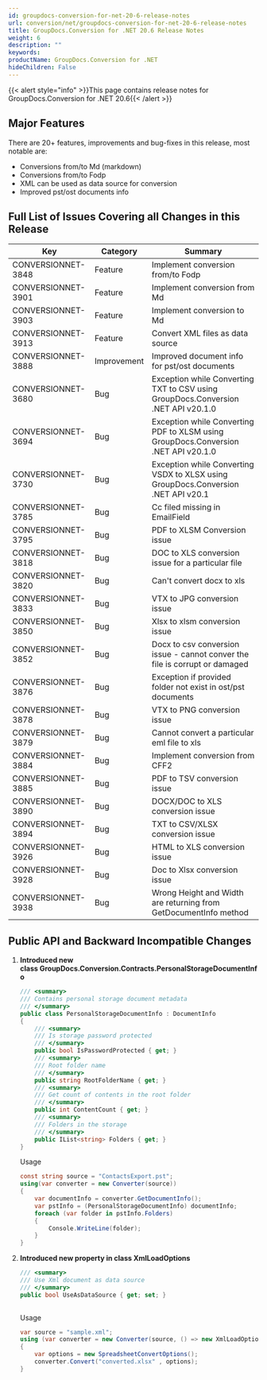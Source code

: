 ```yaml
---
id: groupdocs-conversion-for-net-20-6-release-notes
url: conversion/net/groupdocs-conversion-for-net-20-6-release-notes
title: GroupDocs.Conversion for .NET 20.6 Release Notes
weight: 6
description: ""
keywords: 
productName: GroupDocs.Conversion for .NET
hideChildren: False
---
```

{{< alert style="info" >}}This page contains release notes for GroupDocs.Conversion for .NET 20.6{{< /alert >}}

## Major Features

There are 20+ features, improvements and bug-fixes in this release, most notable are:

*   Conversions from/to Md (markdown)
*   Conversions from/to Fodp
*   XML can be used as data source for conversion
*   Improved pst/ost documents info

## Full List of Issues Covering all Changes in this Release

| Key |  Category | Summary |
| --- | --- | --- |
| CONVERSIONNET-3848 | Feature | Implement conversion from/to Fodp |
| CONVERSIONNET-3901 | Feature | Implement conversion from Md |
| CONVERSIONNET-3903 | Feature | Implement conversion to Md |
| CONVERSIONNET-3913 | Feature | Convert XML files as data source |
| CONVERSIONNET-3888 | Improvement | Improved document info for pst/ost documents |
| CONVERSIONNET-3680 | Bug | Exception while Converting TXT to CSV using GroupDocs.Conversion .NET API v20.1.0 |
| CONVERSIONNET-3694 | Bug | Exception while Converting PDF to XLSM using GroupDocs.Conversion .NET API v20.1.0 |
| CONVERSIONNET-3730 | Bug | Exception while Converting VSDX to XLSX using GroupDocs.Conversion .NET API v20.1 |
| CONVERSIONNET-3785 | Bug | Cc filed missing in EmailField  |
| CONVERSIONNET-3795 | Bug | PDF to XLSM Conversion issue |
| CONVERSIONNET-3818 | Bug | DOC to XLS conversion issue for a particular file |
| CONVERSIONNET-3820 | Bug | Can't convert docx to xls |
| CONVERSIONNET-3833 | Bug | VTX to JPG conversion issue |
| CONVERSIONNET-3850 | Bug | Xlsx to xlsm conversion issue  |
| CONVERSIONNET-3852 | Bug | Docx to csv conversion issue - cannot conver the file is corrupt or damaged |
| CONVERSIONNET-3876 | Bug | Exception if provided folder not exist in ost/pst documents |
| CONVERSIONNET-3878 | Bug | VTX to PNG conversion issue  |
| CONVERSIONNET-3879 | Bug | Cannot convert a particular eml file to xls |
| CONVERSIONNET-3884 | Bug | Implement conversion from CFF2 |
| CONVERSIONNET-3885 | Bug | PDF to TSV conversion issue |
| CONVERSIONNET-3890 | Bug | DOCX/DOC to XLS conversion issue |
| CONVERSIONNET-3894 | Bug | TXT to CSV/XLSX conversion issue |
| CONVERSIONNET-3926 | Bug | HTML to XLS conversion issue |
| CONVERSIONNET-3928 | Bug | Doc to Xlsx conversion issue |
| CONVERSIONNET-3938 | Bug | Wrong Height and Width are returning from GetDocumentInfo method  |

## Public API and Backward Incompatible Changes

1.  **Introduced new class GroupDocs.Conversion.Contracts.PersonalStorageDocumentInfo**
    
    ```csharp
    /// <summary>
    /// Contains personal storage document metadata
    /// </summary>
    public class PersonalStorageDocumentInfo : DocumentInfo
    {
        /// <summary>
        /// Is storage password protected
        /// </summary>
        public bool IsPasswordProtected { get; }
        /// <summary>
        /// Root folder name
        /// </summary>
        public string RootFolderName { get; }
        /// <summary>
        /// Get count of contents in the root folder
        /// </summary>
        public int ContentCount { get; }
        /// <summary>
        /// Folders in the storage
        /// </summary>
        public IList<string> Folders { get; }
    } 
    ```
    
    Usage
    
    ```csharp
    const string source = "ContactsExport.pst";
    using(var converter = new Converter(source))
    {
        var documentInfo = converter.GetDocumentInfo();
        var pstInfo = (PersonalStorageDocumentInfo) documentInfo;
        foreach (var folder in pstInfo.Folders)
        {
            Console.WriteLine(folder);
        }
    }
    
    ```
    
2.  **Introduced new property in class XmlLoadOptions**
    
    ```csharp
    /// <summary>
    /// Use Xml document as data source
    /// </summary>
    public bool UseAsDataSource { get; set; }
     
    ```
    
    Usage
    
    ```csharp
    var source = "sample.xml";
    using (var converter = new Converter(source, () => new XmlLoadOptions { UseAsDataSource = true; }))
    {
        var options = new SpreadsheetConvertOptions();
        converter.Convert("converted.xlsx" , options);
    }
    ```
